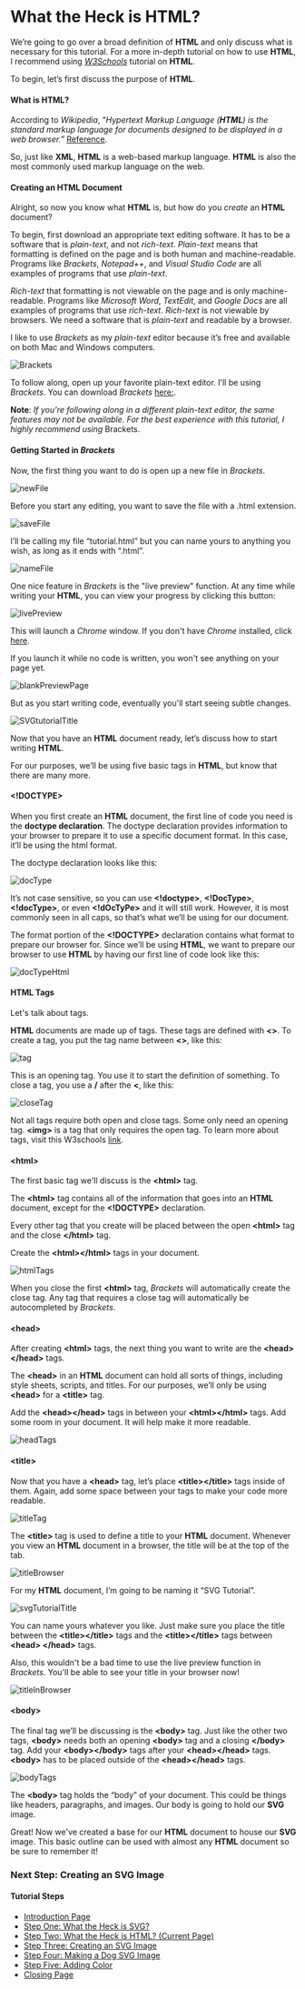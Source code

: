 # What the Heck is HTML?

We’re going to go over a broad definition of **HTML** and only discuss what is necessary for this tutorial. For a more in-depth tutorial on how to use **HTML**, I recommend using *[W3Schools](https://www.w3schools.com/html/default.asp)* tutorial on **HTML**.

To begin, let’s first discuss the purpose of **HTML**.

#### What is HTML?

According to *Wikipedia*, “_Hypertext Markup Language (**HTML**) is the standard markup language for documents designed to be displayed in a web browser._” [Reference](https://en.wikipedia.org/wiki/HTML).

So, just like **XML**, **HTML** is a web-based markup language. **HTML** is also the most commonly used markup language on the web.

#### Creating an HTML Document

Alright, so now you know what **HTML** is, but how do you *create* an **HTML** document?

To begin, first download an appropriate text editing software. It has to be a software that is _plain-text_, and not _rich-text_. _Plain-text_ means that formatting is defined on the page and is both human and machine-readable. Programs like *Brackets*, *Notepad++*, and *Visual Studio Code* are all examples of programs that use *plain-text*. 

_Rich-text_ that formatting is not viewable on the page and is only machine-readable. Programs like *Microsoft Word*, *TextEdit*, and *Google Docs* are all examples of programs that use *rich-text*. *Rich-text* is not viewable by browsers.  We need a software that is _plain-text_ and readable by a browser.

I like to use *Brackets* as my *plain-text* editor because it’s free and available on both Mac and Windows computers.

![Brackets](https://raw.githubusercontent.com/obbrbt/1600finalProject/main/images/1.PNG)

To follow along, open up your favorite plain-text editor. I'll be using *Brackets*. You can download *Brackets* [here:](http://brackets.io/). 

**Note**: *If you're following along in a different plain-text editor, the same features may not be available. For the best experience with this tutorial, I highly recommend using* Brackets.

#### Getting Started in *Brackets*

Now, the first thing you want to do is open up a new file in *Brackets*. 

![newFile](https://raw.githubusercontent.com/obbrbt/1600finalProject/main/images/2.PNG)

Before you start any editing, you want to save the file with a .html extension. 

![saveFile](https://raw.githubusercontent.com/obbrbt/1600finalProject/main/images/3.PNG)

I’ll be calling my file “tutorial.html” but you can name yours to anything you wish, as long as it ends with “.html”.

![nameFile](https://raw.githubusercontent.com/obbrbt/1600finalProject/main/images/4.PNG)

One nice feature in *Brackets* is the "live preview" function. At any time while writing your **HTML**, you can view your progress by clicking this button:

![livePreview](https://raw.githubusercontent.com/obbrbt/1600finalProject/main/images/5.PNG)

This will launch a *Chrome* window. If you don't have *Chrome* installed, click [here](https://www.google.com/chrome/). 

If you launch it while no code is written, you won't see anything on your page yet. 

![blankPreviewPage](https://raw.githubusercontent.com/obbrbt/1600finalProject/main/images/26.PNG)

But as you start writing code, eventually you'll start seeing subtle changes. 

![SVGtutorialTitle](https://raw.githubusercontent.com/obbrbt/1600finalProject/main/images/15.PNG)

Now that you have an **HTML** document ready, let’s discuss how to start writing **HTML**.

For our purposes, we’ll be using five basic tags in **HTML**, but know that there are many more.

#### <!DOCTYPE>

When you first create an **HTML** document, the first line of code you need is the **doctype declaration**. The doctype declaration provides information to your browser to prepare it to use a specific document format. In this case, it’ll be using the html format.

The doctype declaration looks like this: 

![docType](https://raw.githubusercontent.com/obbrbt/1600finalProject/main/images/6.PNG)

It’s not case sensitive, so you can use **<!doctype>**, **<!DocType>**, **<!docType>**, or even **<!dOcTyPe>** and it will still work. However, it is most commonly seen in all caps, so that’s what we’ll be using for our document.

The format portion of the **<!DOCTYPE>** declaration contains what format to prepare our browser for. Since we’ll be using **HTML**, we want to prepare our browser to use **HTML** by having our first line of code look like this: 

![docTypeHtml](https://raw.githubusercontent.com/obbrbt/1600finalProject/main/images/7.PNG)

#### HTML Tags

Let's talk about tags. 

**HTML** documents are made up of tags. These tags are defined with **<>**. To create a tag, you put the tag name between **<>**, like this:

![tag](https://raw.githubusercontent.com/obbrbt/1600finalProject/main/images/8.PNG)

This is an opening tag. You use it to start the definition of something. To close a tag, you use a **/** after the **<**, like this:

![closeTag](https://raw.githubusercontent.com/obbrbt/1600finalProject/main/images/9.PNG)

Not all tags require both open and close tags. Some only need an opening tag. **&lt;img>** is a tag that only requires the open tag. To learn more about tags, visit this W3schools [link](https://www.w3schools.com/tags).

#### &lt;html>

The first basic tag we'll discuss is the **&lt;html>** tag.

The **&lt;html>** tag contains all of the information that goes into an **HTML** document, except for the **<!DOCTYPE>** declaration.

Every other tag that you create will be placed between the open **&lt;html>** tag and the close **&lt;/html>** tag.

Create the **&lt;html>&lt;/html>** tags in your document.

![htmlTags](https://raw.githubusercontent.com/obbrbt/1600finalProject/main/images/10.PNG)

When you close the first **&lt;html>** tag, *Brackets* will automatically create the close tag. Any tag that requires a close tag will automatically be autocompleted by *Brackets*.

#### &lt;head>

After creating **&lt;html>** tags, the next thing you want to write are the **&lt;head>&lt;/head>** tags. 

The **&lt;head>** in an **HTML** document can hold all sorts of things, including style sheets, scripts, and titles. For our purposes, we’ll only be using **&lt;head>** for a **&lt;title>** tag.

Add the **&lt;head>&lt;/head>** tags in between your **&lt;html>&lt;/html>** tags. Add some room in your document. It will help make it more readable.

![headTags](https://raw.githubusercontent.com/obbrbt/1600finalProject/main/images/11.PNG)

#### &lt;title>

Now that you have a **&lt;head>** tag, let’s place **&lt;title>&lt;/title>** tags inside of them. Again, add some space between your tags to make your code more readable.

![titleTag](https://raw.githubusercontent.com/obbrbt/1600finalProject/main/images/12.PNG)

The **&lt;title>** tag is used to define a title to your **HTML** document. Whenever you view an **HTML** document in a browser, the title will be at the top of the tab.

![titleBrowser](https://raw.githubusercontent.com/obbrbt/1600finalProject/main/images/13.PNG)

For my **HTML** document, I’m going to be naming it “SVG Tutorial”. 

![svgTutorialTitle](https://raw.githubusercontent.com/obbrbt/1600finalProject/main/images/14.PNG)

You can name yours whatever you like. Just make sure you place the title between the **&lt;title>&lt;/title>** tags and the **&lt;title>&lt;/title>** tags between **&lt;head> &lt;/head>** tags.

Also, this wouldn't be a bad time to use the live preview function in *Brackets*. You'll be able to see your title in your browser now!

![titleInBrowser](https://raw.githubusercontent.com/obbrbt/1600finalProject/main/images/15.PNG)

#### &lt;body>

The final tag we’ll be discussing is the **&lt;body>** tag. Just like the other two tags, **&lt;body>** needs both an opening **&lt;body>** tag and a closing **&lt;/body>** tag. Add your **&lt;body>&lt;/body>** tags after your **&lt;head>&lt;/head>** tags. **&lt;body>** has to be placed outside of the **&lt;head>&lt;/head>** tags.

![bodyTags](https://raw.githubusercontent.com/obbrbt/1600finalProject/main/images/16.PNG)

The **&lt;body>** tag holds the “body” of your document. This could be things like headers, paragraphs, and images. Our body is going to hold our **SVG** image.

Great! Now we've created a base for our **HTML** document to house our **SVG** image. This basic outline can be used with almost any **HTML** document so be sure to remember it!

### Next Step: Creating an SVG Image

#### Tutorial Steps

* [Introduction Page](README.md)
* [Step One: What the Heck is SVG?](stepOne.md)
* [Step Two: What the Heck is HTML? (Current Page)](stepTwo.md)
* [Step Three: Creating an SVG Image](stepThree.md)
* [Step Four: Making a Dog SVG Image](stepFour.md)
* [Step Five: Adding Color](stepFive.md)
* [Closing Page](closing.md)



